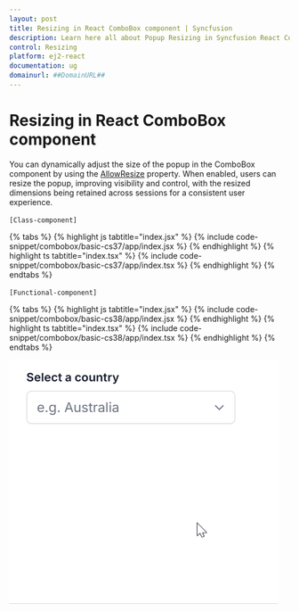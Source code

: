 ```yaml
---
layout: post
title: Resizing in React ComboBox component | Syncfusion
description: Learn here all about Popup Resizing in Syncfusion React ComboBox component of Syncfusion Essential JS 2 and more.
control: Resizing
platform: ej2-react
documentation: ug
domainurl: ##DomainURL##
---
```


# Resizing in React ComboBox component

You can dynamically adjust the size of the popup in the ComboBox component by using the [AllowResize](https://ej2.syncfusion.com/react/documentation/api/combo-box/#allowresize) property. When enabled, users can resize the popup, improving visibility and control, with the resized dimensions being retained across sessions for a consistent user experience.


`[Class-component]`

{% tabs %}
{% highlight js tabtitle="index.jsx" %}
{% include code-snippet/combobox/basic-cs37/app/index.jsx %}
{% endhighlight %}
{% highlight ts tabtitle="index.tsx" %}
{% include code-snippet/combobox/basic-cs37/app/index.tsx %}
{% endhighlight %}
{% endtabs %}


`[Functional-component]`

{% tabs %}
{% highlight js tabtitle="index.jsx" %}
{% include code-snippet/combobox/basic-cs38/app/index.jsx %}
{% endhighlight %}
{% highlight ts tabtitle="index.tsx" %}
{% include code-snippet/combobox/basic-cs38/app/index.tsx %}
{% endhighlight %}
{% endtabs %}



![Disabled ComboBox Component](../images/combobox-resize.gif)